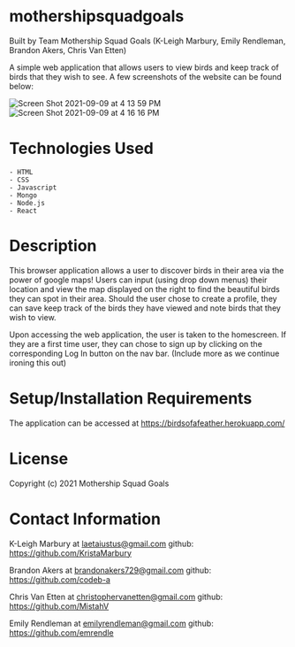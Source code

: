 # mothershipsquadgoals
Built by Team Mothership Squad Goals
(K-Leigh Marbury, Emily Rendleman, Brandon Akers, Chris Van Etten)

A simple web application that allows users to view birds and keep track of birds that they wish to see. A few screenshots of the website can be found below: 

![Screen Shot 2021-09-09 at 4 13 59 PM](https://user-images.githubusercontent.com/78391731/132763543-67e005a6-ff5f-4305-bec8-4df20c430f28.png)
![Screen Shot 2021-09-09 at 4 16 16 PM](https://user-images.githubusercontent.com/78391731/132763807-8c61c92a-4eec-4067-b2f0-327792e707a7.png)

# Technologies Used

    - HTML
    - CSS
    - Javascript
    - Mongo 
    - Node.js
    - React

# Description

This browser application allows a user to discover birds in their area via the power of google maps! Users can input (using drop down menus) their location and view the map displayed on the right to find the beautiful birds they can spot in their area. Should the user chose to create a profile, they can save keep track of the birds they have viewed and note birds that they wish to view. 

Upon accessing the web application, the user is taken to the homescreen. If they are a first time user, they can chose to sign up by clicking on the corresponding Log In button on the nav bar. (Include more as we continue ironing this out)

# Setup/Installation Requirements

The application can be accessed at https://birdsofafeather.herokuapp.com/

# License

Copyright (c) 2021 Mothership Squad Goals

# Contact Information

K-Leigh Marbury at laetaiustus@gmail.com
github: https://github.com/KristaMarbury

Brandon Akers at brandonakers729@gmail.com
github: https://github.com/codeb-a

Chris Van Etten at christophervanetten@gmail.com
github: https://github.com/MistahV

Emily Rendleman at emilyrendleman@gmail.com
github: https://github.com/emrendle
